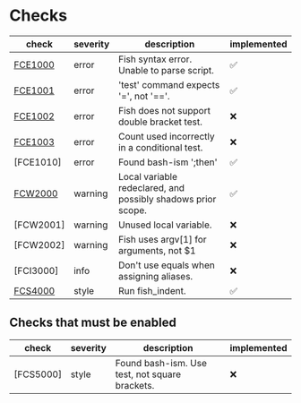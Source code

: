 # Checks

| check     | severity | description                                                   | implemented        |
| --------- | -------- | ------------------------------------------------------------- | ------------------ |
| [FCE1000] | error    |  Fish syntax error. Unable to parse script.                   | :white_check_mark: |
| [FCE1001] | error    | 'test' command expects '=', not '=='.                         | :white_check_mark: |
| [FCE1002] | error    | Fish does not support double bracket test.                    | :x:                |
| [FCE1003] | error    | Count used incorrectly in a conditional test.                 | :x:                |
| [FCE1010] | error    | Found bash-ism ';then'                                        | :white_check_mark: |
| [FCW2000] | warning  | Local variable redeclared, and possibly shadows prior scope.  | :white_check_mark: |
| [FCW2001] | warning  | Unused local variable.                                        | :x:                |
| [FCW2002] | warning  | Fish uses argv[1] for arguments, not \$1                      | :x:                |
| [FCI3000] | info     | Don't use equals when assigning aliases.                      | :x:                |
| [FCS4000] | style    | Run fish_indent.                                              | :white_check_mark: |


## Checks that must be enabled

| check     | severity | description                                            | implemented        |
| --------- | -------- | ------------------------------------------------------ | ------------------ |
| [FCS5000] | style    | Found bash-ism. Use test, not square brackets.         | :x:                |


[FCE1000]: https://github.com/mattmc3/fishcheck/wiki/FCE1000
[FCE1001]: https://github.com/mattmc3/fishcheck/wiki/FCE1001
[FCE1002]: https://github.com/mattmc3/fishcheck/wiki/FCE1002
[FCE1003]: https://github.com/mattmc3/fishcheck/wiki/FCE1003
[FCW2000]: https://github.com/mattmc3/fishcheck/wiki/FCW2000
[FCS4000]: https://github.com/mattmc3/fishcheck/wiki/FCS4000
